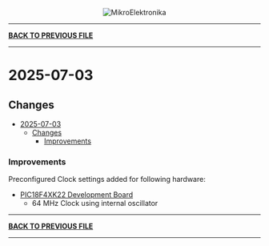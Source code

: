 
<p align="center">
  <img src="http://www.mikroe.com/img/designs/beta/logo_small.png?raw=true" alt="MikroElektronika"/>
</p>

---

**[BACK TO PREVIOUS FILE](../changelog.md)**

---

# 2025-07-03

## Changes

- [2025-07-03](#2025-07-03)
  - [Changes](#changes)
    + [Improvements](#improvements)

### Improvements

Preconfigured Clock settings added for following hardware:

+ [PIC18F4XK22 Development Board](https://mplab-discover.microchip.com/v2/item/com.microchip.portal.evalboard/com.microchip.subcategories.modules-and-peripherals.display.lcd/mcu08.dm164134/1.0.0?view=about)
  + 64 MHz Clock using internal oscillator

---

**[BACK TO PREVIOUS FILE](../changelog.md)**

---
